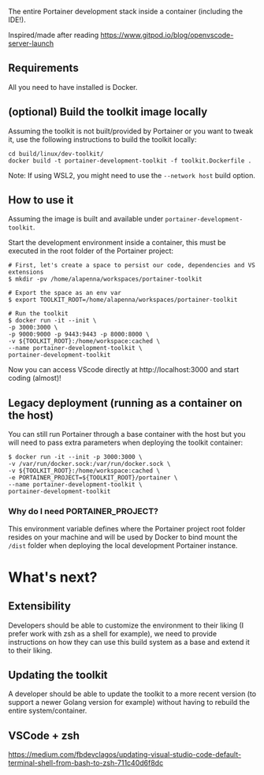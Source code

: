 The entire Portainer development stack inside a container (including the IDE!).

Inspired/made after reading https://www.gitpod.io/blog/openvscode-server-launch

## Requirements

All you need to have installed is Docker.

## (optional) Build the toolkit image locally

Assuming the toolkit is not built/provided by Portainer or you want to tweak it, use the following instructions to build the toolkit locally:

```
cd build/linux/dev-toolkit/
docker build -t portainer-development-toolkit -f toolkit.Dockerfile .
```

Note: If using WSL2, you might need to use the `--network host` build option.

## How to use it

Assuming the image is built and available under `portainer-development-toolkit`.

Start the development environment inside a container, this must be executed in the root folder of the Portainer project:

```
# First, let's create a space to persist our code, dependencies and VS extensions
$ mkdir -pv /home/alapenna/workspaces/portainer-toolkit

# Export the space as an env var
$ export TOOLKIT_ROOT=/home/alapenna/workspaces/portainer-toolkit

# Run the toolkit
$ docker run -it --init \
-p 3000:3000 \
-p 9000:9000 -p 9443:9443 -p 8000:8000 \
-v ${TOOLKIT_ROOT}:/home/workspace:cached \
--name portainer-development-toolkit \
portainer-development-toolkit
```

Now you can access VScode directly at http://localhost:3000 and start coding (almost)!

## Legacy deployment (running as a container on the host)

You can still run Portainer through a base container with the host but you will need to pass extra parameters when deploying the toolkit container:

```
$ docker run -it --init -p 3000:3000 \
-v /var/run/docker.sock:/var/run/docker.sock \
-v ${TOOLKIT_ROOT}:/home/workspace:cached \
-e PORTAINER_PROJECT=${TOOLKIT_ROOT}/portainer \
--name portainer-development-toolkit \
portainer-development-toolkit
```

### Why do I need PORTAINER_PROJECT?

This environment variable defines where the Portainer project root folder resides on your machine and will be used by Docker to bind mount the `/dist` folder when deploying the local development Portainer instance.

# What's next?

## Extensibility

Developers should be able to customize the environment to their liking (I prefer work with zsh as a shell for example), we need to provide instructions on how they can use this build system as a base and extend it to their liking.


## Updating the toolkit

A developer should be able to update the toolkit to a more recent version (to support a newer Golang version for example) without having to rebuild the entire system/container.

## VSCode + zsh

https://medium.com/fbdevclagos/updating-visual-studio-code-default-terminal-shell-from-bash-to-zsh-711c40d6f8dc
